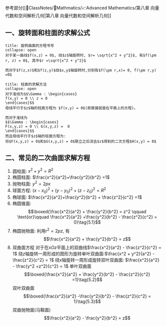 参考部分[[📘ClassNotes/📐Mathmatics/📈Advanced Mathematics/第八章 向量代数和空间解析几何|第八章 向量代数和空间解析几何]]

## 一、旋转面和柱面的求解公式

```ad-summary 
title: 旋转曲面的方程书写
collapse: open 
对于某一曲线$f(x,z) = 0$, 绕$z$轴旋转时, $r= \sqrt{x^2 + y^2}$, 有$f(\pm r, z) = 0$, 其中$r =\sqrt{x^2 + y^2}$

而对于$f(z,x)$和$f(z,y)$绕$x,y$轴旋转时,分别有$f(\pm r,x)= 0, f(\pm r,y) =0$
```

`````ad-summary
title: 柱面的求解方法
collapse: open
对于准线为$$\Gamma : \begin{cases}
f(x,y) = 0 \\ z = 0
\end{cases}$$
母线平行于$z$轴的柱面方程为 $f(x,y) = 0$(即直接就是在平面上的方程)。

而对于准线为
$$\Gamma : \begin{cases}
F(x,y,z) = 0 \\ G(x,y,z) =  0
\end{cases}$$
而且母线平行于$z$轴的柱面方程为:
将$F(x,y,z) = 0$和$G(x,y,z) = 0$联立之后消去$z$得到的二次方程$H(x,y) = 0$
`````

## 二、常见的二次曲面求解方程
1. 圆柱面: $x^2 + y^2 = R^2$
2. 椭圆柱面: $\frac{x^2}{a^2}+\frac{y^2}{b^2} =1$
3. 抛物柱面: $y^2 = 2px$
4. 球面方程: $(x - x_0)^2 + (y - y_0)^2 + (z - z_0)^2 = R^2$
5. 椭球面: $\frac{x^2}{a^2}+\frac{y^2}{b^2} + \frac{z^2}{c^2} =1$
6. 椭圆锥面: 
$$\boxed{\frac{x^2}{a^2} + \frac{y^2}{b^2} = z^2 \qquad \text{or}\qquad \frac{x^2}{a^2} +\frac{y^2}{b^2} - \frac{z^2}{c^2} = 0}\tag{5.1}$$
7. 椭圆抛物面: 利用$r^2 = 2p z$, 有
$$\frac{x^2}{a^2}  + \frac{y^2}{b^2} = z$$
8. 双曲面方程
对于在$xOz$平面上的双曲线$\frac{x^2}{a^2} - \frac{z^2}{c^2} = 1$
绕$z$轴旋转一周形成的图形为旋转单叶双曲面:$\frac{x^2 + y^2}{a^2} - \frac{z^2}{c^2} = 1$
绕$x$轴旋转一周形成旋转双叶双曲面: $\frac{x^2}{a^2} - \frac{y^2 +z^2}{c^2} = 1$
单叶双曲面
$$\boxed{\frac{x^2}{a^2} + \frac{y^2}{b^2} - \frac{z^2}{c^2} =1}\tag{5.2}$$
双叶双曲面
$$\boxed{\frac{x^2}{a^2} -\frac{y^2}{b^2} - \frac{z^2}{c^2} = 1}\tag{5.3}$$
双曲抛物面(马鞍面)
$$\frac{x^2}{a^2} - \frac{y^2}{b^2} = z$$
